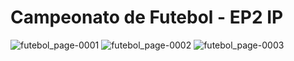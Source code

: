 # Campeonato de Futebol - EP2 IP

![futebol_page-0001](https://github.com/cintra1/Campeonato-de-Futebol-EP2-IP/assets/101955322/757d8682-c5b5-4683-9885-14dc591ae2d5)
![futebol_page-0002](https://github.com/cintra1/Campeonato-de-Futebol-EP2-IP/assets/101955322/07716a6a-5697-40cf-8f12-b7b63ef11014)
![futebol_page-0003](https://github.com/cintra1/Campeonato-de-Futebol-EP2-IP/assets/101955322/ba7c8c13-a2fa-4c83-82bc-0d5ab3944990)
